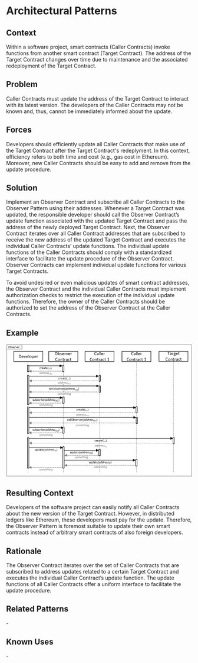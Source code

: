 # Architectural Patterns
## Context
Within a software project, smart contracts (Caller Contracts) invoke functions from another smart contract (Target Contract). The address of the Target Contract changes over time due to maintenance and the associated redeployment of the Target Contract.

## Problem
Caller Contracts must update the address of the Target Contract to interact with its latest version. The developers of the Caller Contracts may not be known and, thus, cannot be immediately informed about the update.

## Forces
Developers should efficiently update all Caller Contracts that make use of the Target Contract after the Target Contract's redeplyment. In this context, efficiency refers to both time and cost (e.g., gas cost in Ethereum). Moreover, new Caller Contracts should be easy to add and remove from the update procedure.

## Solution
Implement an Observer Contract and subscribe all Caller Contracts to the Observer Pattern using their addresses. Whenever a Target Contract was updated, the responsible developer should call the Observer Contract’s update function associated with the updated Target Contract and pass the address of the newly deployed Target Contract. Next, the Observer Contract iterates over all Caller Contract addresses that are subscribed to receive the new address of the updated Target Contract and executes the individual Caller Contracts’ update functions. The individual update functions of the Caller Contracts should comply with a standardized interface to facilitate the update procedure of the Observer Contract. Observer Contracts can implement individual update functions for various Target Contracts.

To avoid undesired or even malicious updates of smart contract addresses, the Observer Contract and the individual Caller Contracts must implement authorization checks to restrict the execution of the individual update functions. Therefore, the owner of the Caller Contracts should be authorized to set the address of the Observer Contract at the Caller Contracts.

## Example
![Observer](Observer%20Pattern%20-%20Observer.png)

## Resulting Context
Developers of the software project can easily notify all Caller Contracts about the new version of the Target Contract. However, in distributed ledgers like Ethereum, these developers must pay for the update. Therefore, the Observer Pattern is foremost suitable to update their own smart contracts instead of arbitrary smart contracts of also foreign developers.

## Rationale
The Observer Contract iterates over the set of Caller Contracts that are subscribed to address updates related to a certain Target Contract and executes the individual Caller Contract’s update function. The update functions of all Caller Contracts offer a uniform interface to facilitate the update procedure.

## Related Patterns
\-

## Known Uses
\-
